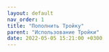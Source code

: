 ```yaml
---
layout: default
nav_order: 1
title: "Пополнить Тройку"
parent: "Использование Тройки"
date: 2022-05-05 15:21:00 +0300
---
```


